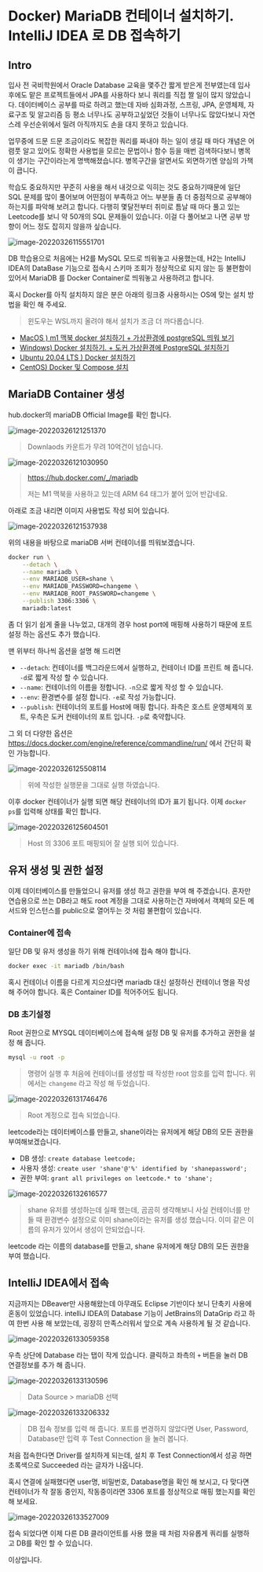 # Docker) MariaDB 컨테이너 설치하기. IntelliJ IDEA 로 DB 접속하기

## Intro

입사 전 국비학원에서 Oracle Database 교육을 몇주간 짧게 받은게 전부였는데 입사 후에도 맡은 프로젝트들에서 JPA를 사용하다 보니 쿼리를 직접 짤 일이 많지 않았습니다. 데이터베이스 공부를 따로 하려고 했는데 자바 심화과정, 스프링, JPA, 운영체제, 자료구조 및 알고리즘 등 평소 너무나도 공부하고싶었던 것들이 너무나도 많았다보니 자연스레 우선순위에서 밀려 아직까지도 손을 대지 못하고 있습니다.

업무중에 드문 드문 조금이라도 복잡한 쿼리를 짜내야 하는 일이 생길 때 마다 개념은 어렴풋 알고 있어도 정확한 사용법을 모르는 문법이나 함수 등을 매번 검색하다보니 병목이 생기는 구간이라는게 명백해졌습니다. 병목구간을 알면서도 외면하기엔 양심의 가책이 큽니다.

학습도 중요하지만 꾸준히 사용을 해서 내것으로 익히는 것도 중요하기때문에 일단 SQL 문제를 많이 풀어보며 어떤점이 부족하고 어느 부분들 좀 더 중점적으로 공부해야 하는지를 파악해 보려고 합니다. 다행히 몇달전부터 취미로 틈날 때 마다 풀고 있는 Leetcode를 보니 약 50개의 SQL 문제들이 있습니다. 이걸 다 풀어보고 나면 공부 방향이 어느 정도 잡히지 않을까 싶습니다.

![image-20220326115551701](https://raw.githubusercontent.com/Shane-Park/mdblog/main/devops/docker/mariadb.assets/image-20220326115551701.png)

DB 학습용으로 처음에는 H2를 MySQL 모드로 띄워놓고 사용했는데, H2는 IntelliJ IDEA의 DataBase 기능으로 접속시 스키마 조회가 정상적으로 되지 않는 등 불편함이 있어서  MariaDB 를 Docker Container로 띄워놓고 사용하려고 합니다.

혹시 Docker를 아직 설치하지 않은 분은 아래의 링크중 사용하시는 OS에 맞는 설치 방법을 확인 해 주세요. 

> 윈도우는 WSL까지 올려야 해서 설치가 조금 더 까다롭습니다.

- [MacOS ) m1 맥북 docker 설치하기 + 가상환경에 postgreSQL 띄워 보기](https://shanepark.tistory.com/194)
- [Windows) Docker 설치하기. + 도커 가상환경에 PostgreSQL 설치하기](https://shanepark.tistory.com/188)
- [Ubuntu 20.04 LTS ) Docker 설치하기](https://shanepark.tistory.com/237)
- [CentOS) Docker 및 Compose 설치](https://shanepark.tistory.com/278)

## MariaDB Container 생성

hub.docker의 mariaDB Official Image를 확인 합니다.

![image-20220326121251370](https://raw.githubusercontent.com/Shane-Park/mdblog/main/devops/docker/mariadb.assets/image-20220326121251370.png)

> Downlaods 카운트가 무려 10억건이 넘습니다.

![image-20220326121030950](https://raw.githubusercontent.com/Shane-Park/mdblog/main/devops/docker/mariadb.assets/image-20220326121030950.png)

> https://hub.docker.com/_/mariadb
>
> 저는 M1 맥북을 사용하고 있는데 ARM 64 태그가 붙어 있어 반갑네요.

아래로 조금 내리면 이미지 사용법도 작성 되어 있습니다.

![image-20220326121537938](https://raw.githubusercontent.com/Shane-Park/mdblog/main/devops/docker/mariadb.assets/image-20220326121537938.png)

위의 내용을 바탕으로 mariaDB 서버 컨테이너를 띄워보겠습니다.

```bash
docker run \
	--detach \
	--name mariadb \
	--env MARIADB_USER=shane \
	--env MARIADB_PASSWORD=changeme \
	--env MARIADB_ROOT_PASSWORD=changeme \
	--publish 3306:3306 \
	mariadb:latest

```

좀 더 읽기 쉽게 줄을 나누었고, 대개의 경우 host port에 매핑해 사용하기 때문에 포트설정 하는 옵션도 추가 했습니다.

맨 위부터 하나씩 옵션을 설명 해 드리면

- `--detach`: 컨테이너를 백그라운드에서 실행하고, 컨테이너 ID를 프린트 해 줍니다.  `-d`로 짧게 작성 할 수 있습니다.
- `--name`: 컨테이너의 이름을 정합니다. `-n`으로 짧게 작성 할 수 있습니다.
- `--env`: 환경변수를 설정 합니다. `-e`로 작성 가능합니다.
- `--publish`: 컨테이너의 포트를 Host에 매핑 합니다. 좌측은 호스트 운영체제의 포트, 우측은 도커 컨테이너의 포트 입니다. `-p`로 축약합니다.

그 외 더 다양한 옵션은 https://docs.docker.com/engine/reference/commandline/run/ 에서 간단히 확인 가능합니다.

![image-20220326125508114](https://raw.githubusercontent.com/Shane-Park/mdblog/main/devops/docker/mariadb.assets/image-20220326125508114.png)

> 위에 작성한 실행문을 그대로 실행 하였습니다.

이후 docker 컨테이너가 실행 되면 해당 컨테이너의 ID가 표기 됩니다. 이제 `docker ps`를 입력해 상태를 확인 합니다.

![image-20220326125604501](https://raw.githubusercontent.com/Shane-Park/mdblog/main/devops/docker/mariadb.assets/image-20220326125604501.png)

> Host 의 3306 포트 매핑되어 잘 실행 되어 있습니다.

## 유저 생성 및 권한 설정

이제 데이터베이스를 만들었으니 유저를 생성 하고 권한을 부여 해 주겠습니다. 혼자만 연습용으로 쓰는 DB라고 해도 root 계정을 그대로 사용하는건 자바에서 객체의 모든 메서드와 인스턴스를 public으로 열어두는 것 처럼 불편함이 있습니다.

### Container에 접속

일단 DB 및 유저 생성을 하기 위해 컨테이너에 접속 해야 합니다.

```bash
docker exec -it mariadb /bin/bash
```

혹시 컨테이너 이름을 다르게 지으셨다면 mariadb 대신 설정하신 컨테이너 명을 작성해 주어야 합니다. 혹은 Container ID를 적어주어도 됩니다.

### DB 초기설정

Root 권한으로 MYSQL 데이터베이스에 접속해 설정 DB 및 유저를 추가하고 권한을 설정 해 줍니다.

```bash
mysql -u root -p
```

> 명령어 실행 후 처음에 컨테이너를 생성할 때 작성한 root 암호를 입력 합니다. 위에서는 `changeme` 라고 작성 해 두었습니다.

![image-20220326131746476](https://raw.githubusercontent.com/Shane-Park/mdblog/main/devops/docker/mariadb.assets/image-20220326131746476.png)

> Root 계정으로 접속 되었습니다.

leetcode라는 데이터베이스를 만들고, shane이라는 유저에게 해당 DB의 모든 권한을 부여해보겠습니다.

- DB 생성: `create database leetcode;`
- 사용자 생성: `create user 'shane'@'%' identified by 'shanepassword';`
- 권한 부여: `grant all privileges on leetcode.* to 'shane';`

![image-20220326132616577](https://raw.githubusercontent.com/Shane-Park/mdblog/main/devops/docker/mariadb.assets/image-20220326132616577.png)

> shane 유저를 생성하는데 실패 했는데, 곰곰히 생각해보니 사실 컨테이너를 만들 때 환경변수 설정으로 이미 shane이라는 유저를 생성 했습니다. 이미 같은 이름의 유저가 있어서 생성이 안되었습니다.

leetcode 라는 이름의 database를 만들고, shane 유저에게 해당 DB의 모든 권한을 부여 했습니다.

## IntelliJ IDEA에서 접속

지금까지는 DBeaver만 사용해왔는데 아무래도 Eclipse 기반이다 보니 단축키 사용에 혼동이 있었습니다. intelliJ IDEA의 Database 기능이 JetBrains의 DataGrip 라고 하여 한번 사용 해 보았는데, 굉장히 만족스러워서 앞으로 계속 사용하게 될 것 같습니다.

![image-20220326133059358](https://raw.githubusercontent.com/Shane-Park/mdblog/main/devops/docker/mariadb.assets/image-20220326133059358.png)

우측 상단에 Database 라는 탭이 작게 있습니다. 클릭하고 좌측의 `+` 버튼을 눌러 DB 연결정보를 추가 해 줍니다.

![image-20220326133130596](https://raw.githubusercontent.com/Shane-Park/mdblog/main/devops/docker/mariadb.assets/image-20220326133130596.png)

> Data Source > mariaDB 선택

![image-20220326133206332](https://raw.githubusercontent.com/Shane-Park/mdblog/main/devops/docker/mariadb.assets/image-20220326133206332.png)

> DB 접속 정보를 입력 해 줍니다. 포트를 변경하지 않았다면 User, Password, Database만 입력 후 Test Connection 을 눌러 봅니다.

처음 접속한다면 Driver를 설치하게 되는데, 설치 후 Test Connection에서 성공 하면 초록색으로 Succeeded 라는 글자가 나옵니다.

혹시 연결에 실패했다면 user명, 비밀번호, Database명을 확인 해 보시고, 다 맞다면 컨테이너가 작 잘동 중인지, 작동중이라면 3306 포트를 정상적으로 매핑 했는지를 확인 해 보세요.

![image-20220326133527009](https://raw.githubusercontent.com/Shane-Park/mdblog/main/devops/docker/mariadb.assets/image-20220326133527009.png)

접속 되었다면 이제 다른 DB 클라이언트를 사용 했을 때 처럼 자유롭게 쿼리를 실행하고 DB를 확인 할 수 있습니다.

 이상입니다.
